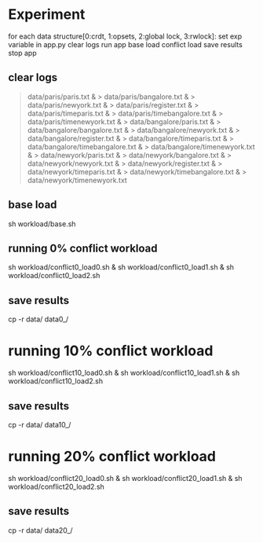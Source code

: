 # Experiment
for each data structure[0:crdt, 1:opsets, 2:global lock, 3:rwlock]:
  set exp variable in app.py
  clear logs
  run app
  base load
  conflict load
  save results
  stop app

## clear logs
> data/paris/paris.txt & > data/paris/bangalore.txt & > data/paris/newyork.txt & > data/paris/register.txt & > data/paris/timeparis.txt & > data/paris/timebangalore.txt & > data/paris/timenewyork.txt & > data/bangalore/paris.txt & > data/bangalore/bangalore.txt & > data/bangalore/newyork.txt & > data/bangalore/register.txt & > data/bangalore/timeparis.txt & > data/bangalore/timebangalore.txt & > data/bangalore/timenewyork.txt & > data/newyork/paris.txt & > data/newyork/bangalore.txt & > data/newyork/newyork.txt & > data/newyork/register.txt & > data/newyork/timeparis.txt & > data/newyork/timebangalore.txt & > data/newyork/timenewyork.txt

## base load
sh workload/base.sh

## running 0% conflict workload
sh workload/conflict0_load0.sh & sh workload/conflict0_load1.sh & sh workload/conflict0_load2.sh 
## save results
cp -r data/ data0_<api>/

# running 10% conflict workload
sh workload/conflict10_load0.sh & sh workload/conflict10_load1.sh & sh workload/conflict10_load2.sh 
## save results
cp -r data/ data10_<api>/

# running 20% conflict workload
sh workload/conflict20_load0.sh & sh workload/conflict20_load1.sh & sh workload/conflict20_load2.sh 
## save results
cp -r data/ data20_<api>/